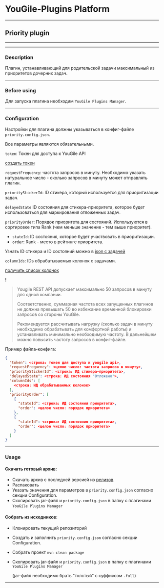 # YouGile-Plugins Platform
___
## Priority plugin
___
___
### Description

Плагин, устанавливающий для родительской задачи максимальный из приоритетов дочерних задач.
___
### Before using

Для запуска плагина необходим `YouGile Plugins Manager`.

___
### Configuration

Настройки для плагина должны указываться в конфиг-файле `priority.config.json`.

Все параметры являются обязательными.

`token`:
Токен для доступа к YouGile API

[создать токен](https://en.yougile.com/api-v2#/operations/AuthKeyController_create)

`requestFrequency`: частота запросов в минуту.
Необходимо указать натуральное число - сколько запросов в минуту может отправлять плагин.

`priorityStickerId`: ID стикера, который используется для приоритизации задач.

`delayedState` ID состояния для стикера-приоритета, которое будет использоваться для маркирования отложенных задач.

`priorityOrder`: Порядок приоритета для состояний. Используются в сортировке типа Rank 
(чем меньше значение - тем выше приоритет).

- `stateId`: ID состояния, которое будет участвовать в приоритизации.
- `order`: Rank - место в рейтинге приоритета.

Узнать ID стикера и ID состояний можно в [json с задачей](https://ru.yougile.com/api-v2#/operations/TaskController_search)

`columnIds`:
IDs обрабатываемых колонок с задачами.

[получить список колонок](https://en.yougile.com/api-v2#/operations/ColumnController_search)

!
> Yougile REST API допускает максимально 50 запросов в минуту для одной компании.
>
> Соответственно, суммарная частота всех запущенных плагинов не должна превышать 50
> во избежание временной блокировки запросов со стороны YouGile.
>
> Рекомендуется рассчитывать нагрузку (сколько задач в минуту необходимо обрабатывать для комфортной работы)
> и устанавливать минимально необходимую частоту.
> В дальнейшем можно повысить частоту запросов в конфиг-файле.

Пример файла-конфига:
```json
{
  "token": <строка: токен для доступа к yougile api>,
  "requestFrequency": <целое число: частота запросов в минуту>,
  "priorityStickerId": <строка: ИД стикера-приоритета>,
  "delayedState": <строка: ИД состояния "Отложено">,
  "columnIds": [
    <строка: ИД обрабатываемых колонок>
  ],
  "priorityOrder": [
    {
      "stateId": <строка: ИД состояния приоритета>,
      "order": <целое число: порядок приоритета>
    },
    {
      "stateId": <строка: ИД состояния приоритета>,
      "order": <целое число: порядок приоритета>
    }
  ]
}
```
___
### Usage

#### Скачать готовый архив:
- Скачать архив с последней версией из [релизов](https://github.com/PatBatTB/yougile-plugins-priority/releases).
- Распаковать
- Указать значения для параметров в `priority.config.json` согласно секции Configuration.
- Скопировать jar-файл и `priority.config.json` в папку с плагинами `YouGile Plugins Manager`

#### Собрать из исходников:
- Клонировать текущий репозиторий
- Создать и заполнить `priority.config.json` согласно секции Configuration.
- Собрать проект `mvn clean package`
- Скопировать jar-файл и `priority.config.json` в папку с плагинами `YouGile Plugins Manager`

  (jar-файл необходимо брать "толстый" с суффиксом `-full`)
___